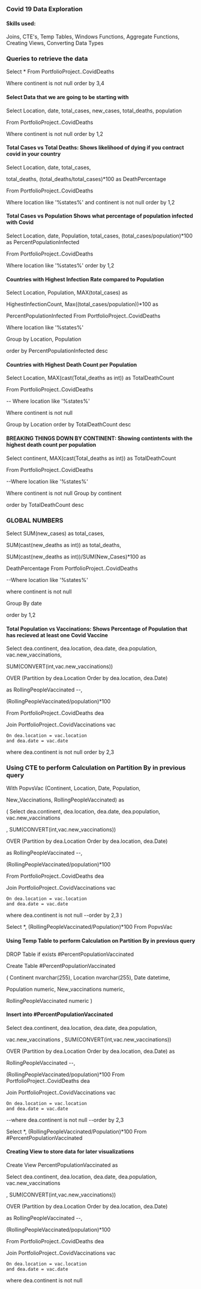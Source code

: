 
### Covid 19 Data Exploration 

#### Skills used:
Joins, CTE's, Temp Tables, Windows Functions, Aggregate Functions, Creating Views, Converting Data Types

### Queries to retrieve the data

Select *
From PortfolioProject..CovidDeaths

Where continent is not null order by 3,4


#### Select Data that we are going to be starting with

Select Location, date, total_cases, new_cases, total_deaths, population

From PortfolioProject..CovidDeaths

Where continent is not null 
order by 1,2


#### Total Cases vs Total Deaths: Shows likelihood of dying if you contract covid in your country

Select Location, date, total_cases, 

total_deaths, (total_deaths/total_cases)*100 as DeathPercentage

From PortfolioProject..CovidDeaths

Where location like '%states%'
and continent is not null 
order by 1,2


#### Total Cases vs Population Shows what percentage of population infected with Covid

Select Location, date, Population, total_cases,  (total_cases/population)*100 as PercentPopulationInfected

From PortfolioProject..CovidDeaths

Where location like '%states%'
order by 1,2


#### Countries with Highest Infection Rate compared to Population

Select Location, Population, MAX(total_cases) as 

HighestInfectionCount, Max((total_cases/population))*100 as 

PercentPopulationInfected
From PortfolioProject..CovidDeaths

Where location like '%states%'

Group by Location, Population

order by PercentPopulationInfected desc


#### Countries with Highest Death Count per Population

Select Location, MAX(cast(Total_deaths as int)) as TotalDeathCount

From PortfolioProject..CovidDeaths

-- Where location like '%states%'

Where continent is not null 

Group by Location
order by TotalDeathCount desc



#### BREAKING THINGS DOWN BY CONTINENT: Showing contintents with the highest death count per population

Select continent, MAX(cast(Total_deaths as int)) as TotalDeathCount

From PortfolioProject..CovidDeaths

--Where location like '%states%'

Where continent is not null 
Group by continent

order by TotalDeathCount desc

### GLOBAL NUMBERS

Select SUM(new_cases) as total_cases, 

SUM(cast(new_deaths as int)) as total_deaths, 

SUM(cast(new_deaths as int))/SUM(New_Cases)*100 as 

DeathPercentage
From PortfolioProject..CovidDeaths

--Where location like '%states%'

where continent is not null 

Group By date

order by 1,2



#### Total Population vs Vaccinations: Shows Percentage of Population that has recieved at least one Covid Vaccine

Select dea.continent, dea.location, dea.date, dea.population, vac.new_vaccinations, 

SUM(CONVERT(int,vac.new_vaccinations)) 

OVER (Partition by dea.Location Order by dea.location, dea.Date) 

as RollingPeopleVaccinated
--,

 (RollingPeopleVaccinated/population)*100

From PortfolioProject..CovidDeaths dea

Join PortfolioProject..CovidVaccinations vac
	
	On dea.location = vac.location
	and dea.date = vac.date

where dea.continent is not null 
order by 2,3


### Using CTE to perform Calculation on Partition By in previous query

With PopvsVac (Continent, Location, Date, Population, 

New_Vaccinations, RollingPeopleVaccinated)
as

(
Select dea.continent, dea.location, dea.date, dea.population, vac.new_vaccinations

, SUM(CONVERT(int,vac.new_vaccinations)) 

OVER (Partition by dea.Location Order by dea.location, dea.Date) 

as RollingPeopleVaccinated
--, 

(RollingPeopleVaccinated/population)*100

From PortfolioProject..CovidDeaths dea

Join PortfolioProject..CovidVaccinations vac
	
	On dea.location = vac.location
	and dea.date = vac.date
where dea.continent is not null 
--order by 2,3
)


Select *, (RollingPeopleVaccinated/Population)*100
From PopvsVac



#### Using Temp Table to perform Calculation on Partition By in previous query

DROP Table if exists #PercentPopulationVaccinated

Create Table #PercentPopulationVaccinated

(
Continent nvarchar(255),
Location nvarchar(255),
Date datetime,

Population numeric,
New_vaccinations numeric,

RollingPeopleVaccinated numeric
)

#### Insert into \#PercentPopulationVaccinated

Select dea.continent, dea.location, dea.date, dea.population,

 vac.new_vaccinations
, SUM(CONVERT(int,vac.new_vaccinations)) 

OVER (Partition by dea.Location Order by dea.location, dea.Date) as 

RollingPeopleVaccinated
--, 

(RollingPeopleVaccinated/population)*100
From PortfolioProject..CovidDeaths dea

Join PortfolioProject..CovidVaccinations vac

	On dea.location = vac.location
	and dea.date = vac.date
--where dea.continent is not null 
--order by 2,3

Select *, (RollingPeopleVaccinated/Population)*100
From #PercentPopulationVaccinated

#### Creating View to store data for later visualizations

Create View PercentPopulationVaccinated as

Select dea.continent, dea.location, dea.date, dea.population, vac.new_vaccinations

, SUM(CONVERT(int,vac.new_vaccinations))

 OVER (Partition by dea.Location Order by dea.location, dea.Date) 
 
 as RollingPeopleVaccinated
--,

 (RollingPeopleVaccinated/population)*100

From PortfolioProject..CovidDeaths dea

Join PortfolioProject..CovidVaccinations vac

	On dea.location = vac.location
	and dea.date = vac.date

where dea.continent is not null 


